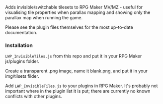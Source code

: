 Adds invisible/switchable tilesets to RPG Maker MV/MZ - useful for visualising tile
properties when parallax mapping and showing only the parallax map when running the
game.

Please see the plugin files themselves for the most up-to-date documentation.

### Installation

`LWP_InvisibleTiles.js` from this repo and put it in your RPG Maker js/plugins folder.

Create a transparent .png image, name it blank.png, and put it in your img/tilsets
filder.

Add `LWP_InvisibleTiles.js` to your plugins in RPG Maker. It's probably not important
where in the plugin list it is put; there are currently no known conflicts with other
plugins.